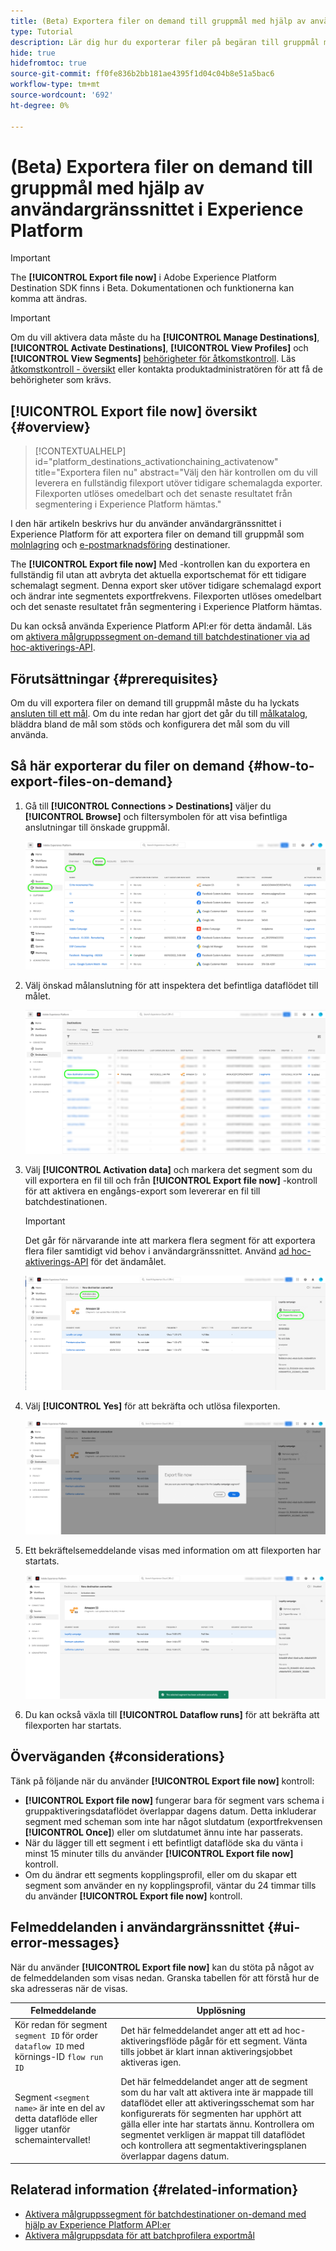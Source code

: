 ```yaml
---
title: (Beta) Exportera filer on demand till gruppmål med hjälp av användargränssnittet i Experience Platform
type: Tutorial
description: Lär dig hur du exporterar filer på begäran till gruppmål med hjälp av användargränssnittet i Experience Platform.
hide: true
hidefromtoc: true
source-git-commit: ff0fe836b2bb181ae4395f1d04c04b8e51a5bac6
workflow-type: tm+mt
source-wordcount: '692'
ht-degree: 0%

---
```


# (Beta) Exportera filer on demand till gruppmål med hjälp av användargränssnittet i Experience Platform

>[!IMPORTANT]
>
>The **[!UICONTROL Export file now]** i Adobe Experience Platform Destination SDK finns i Beta. Dokumentationen och funktionerna kan komma att ändras.

>[!IMPORTANT]
> 
>Om du vill aktivera data måste du ha **[!UICONTROL Manage Destinations]**, **[!UICONTROL Activate Destinations]**, **[!UICONTROL View Profiles]** och **[!UICONTROL View Segments]** [behörigheter för åtkomstkontroll](/help/access-control/home.md#permissions). Läs [åtkomstkontroll - översikt](/help/access-control/ui/overview.md) eller kontakta produktadministratören för att få de behörigheter som krävs.

## **[!UICONTROL Export file now]** översikt {#overview}

>[!CONTEXTUALHELP]
>id="platform_destinations_activationchaining_activatenow"
>title="Exportera filen nu"
>abstract="Välj den här kontrollen om du vill leverera en fullständig filexport utöver tidigare schemalagda exporter. Filexporten utlöses omedelbart och det senaste resultatet från segmentering i Experience Platform hämtas."

I den här artikeln beskrivs hur du använder användargränssnittet i Experience Platform för att exportera filer on demand till gruppmål som [molnlagring](/help/destinations/catalog/cloud-storage/overview.md) och [e-postmarknadsföring](/help/destinations/catalog/email-marketing/overview.md) destinationer.

The **[!UICONTROL Export file now]** Med -kontrollen kan du exportera en fullständig fil utan att avbryta det aktuella exportschemat för ett tidigare schemalagt segment. Denna export sker utöver tidigare schemalagd export och ändrar inte segmentets exportfrekvens. Filexporten utlöses omedelbart och det senaste resultatet från segmentering i Experience Platform hämtas.

Du kan också använda Experience Platform API:er för detta ändamål. Läs om [aktivera målgruppssegment on-demand till batchdestinationer via ad hoc-aktiverings-API](/help/destinations/api/ad-hoc-activation-api.md).

## Förutsättningar {#prerequisites}

Om du vill exportera filer on demand till gruppmål måste du ha lyckats [ansluten till ett mål](./connect-destination.md). Om du inte redan har gjort det går du till [målkatalog](../catalog/overview.md), bläddra bland de mål som stöds och konfigurera det mål som du vill använda.

## Så här exporterar du filer on demand {#how-to-export-files-on-demand}

1. Gå till **[!UICONTROL Connections > Destinations]** väljer du **[!UICONTROL Browse]** och filtersymbolen för att visa befintliga anslutningar till önskade gruppmål.

   ![Bildmarkering som visar hur du kommer till fliken Bläddra och filtrerar befintliga dataflöden.](../assets/ui/activate-on-demand/browse-tab.png)

2. Välj önskad målanslutning för att inspektera det befintliga dataflödet till målet.

   ![En bild som framhäver ett filtrerat dataflöde.](../assets/ui/activate-on-demand/filtered-dataflow.png)

3. Välj **[!UICONTROL Activation data]** och markera det segment som du vill exportera en fil till och från **[!UICONTROL Export file now]** -kontroll för att aktivera en engångs-export som levererar en fil till batchdestinationen.

   >[!IMPORTANT]
   >
   >Det går för närvarande inte att markera flera segment för att exportera flera filer samtidigt vid behov i användargränssnittet. Använd [ad hoc-aktiverings-API](/help/destinations/api/ad-hoc-activation-api.md) för det ändamålet.

   ![Bild som markerar knappen Exportera fil nu.](../assets/ui/activate-on-demand/activate-segment-on-demand.png)

4. Välj **[!UICONTROL Yes]** för att bekräfta och utlösa filexporten.

   ![Bild som visar bekräftelsedialogrutan för exportfilen.](../assets/ui/activate-on-demand/confirm-activation.png)

5. Ett bekräftelsemeddelande visas med information om att filexporten har startats.

   ![Bild som visar en bekräftelse på lyckad ad ad ad hoc-aktivering.](../assets/ui/activate-on-demand/ad-hoc-success.png)

6. Du kan också växla till **[!UICONTROL Dataflow runs]** för att bekräfta att filexporten har startats.

## Överväganden {#considerations}

Tänk på följande när du använder **[!UICONTROL Export file now]** kontroll:

* **[!UICONTROL Export file now]** fungerar bara för segment vars schema i gruppaktiveringsdataflödet överlappar dagens datum. Detta inkluderar segment med scheman som inte har något slutdatum (exportfrekvensen **[!UICONTROL Once]**) eller om slutdatumet ännu inte har passerats.
* När du lägger till ett segment i ett befintligt dataflöde ska du vänta i minst 15 minuter tills du använder **[!UICONTROL Export file now]** kontroll.
* Om du ändrar ett segments kopplingsprofil, eller om du skapar ett segment som använder en ny kopplingsprofil, väntar du 24 timmar tills du använder **[!UICONTROL Export file now]** kontroll.

## Felmeddelanden i användargränssnittet {#ui-error-messages}

När du använder **[!UICONTROL Export file now]** kan du stöta på något av de felmeddelanden som visas nedan. Granska tabellen för att förstå hur de ska adresseras när de visas.

| Felmeddelande | Upplösning |
|---------|----------|
| Kör redan för segment `segment ID` för order `dataflow ID` med körnings-ID `flow run ID` | Det här felmeddelandet anger att ett ad hoc-aktiveringsflöde pågår för ett segment. Vänta tills jobbet är klart innan aktiveringsjobbet aktiveras igen. |
| Segment `<segment name>` är inte en del av detta dataflöde eller ligger utanför schemaintervallet! | Det här felmeddelandet anger att de segment som du har valt att aktivera inte är mappade till dataflödet eller att aktiveringsschemat som har konfigurerats för segmenten har upphört att gälla eller inte har startats ännu. Kontrollera om segmentet verkligen är mappat till dataflödet och kontrollera att segmentaktiveringsplanen överlappar dagens datum. |

## Relaterad information {#related-information}

* [Aktivera målgruppssegment för batchdestinationer on-demand med hjälp av Experience Platform API:er](/help/destinations/api/ad-hoc-activation-api.md)
* [Aktivera målgruppsdata för att batchprofilera exportmål](/help/destinations/ui/activate-batch-profile-destinations.md)